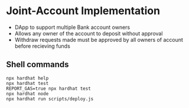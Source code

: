 # Joint-Account Implementation
- DApp to support multiple Bank account owners
- Allows any owner of the account to deposit without approval
- Withdraw requests made must be approved by all owners of account before recieving funds

## Shell commands 
```shell
npx hardhat help
npx hardhat test
REPORT_GAS=true npx hardhat test
npx hardhat node
npx hardhat run scripts/deploy.js
```